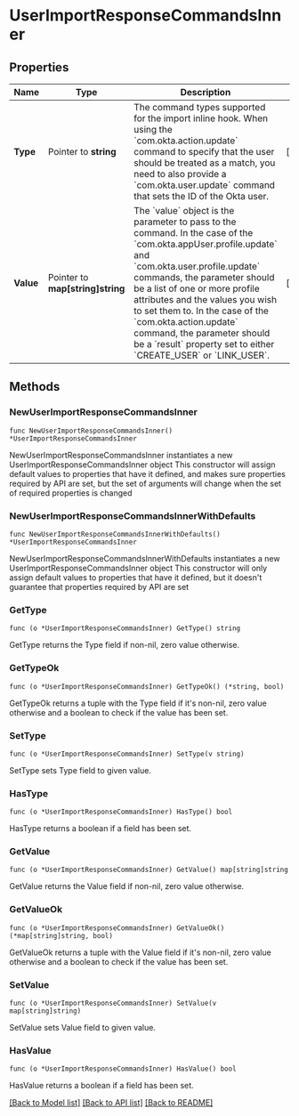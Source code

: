 # UserImportResponseCommandsInner

## Properties

Name | Type | Description | Notes
------------ | ------------- | ------------- | -------------
**Type** | Pointer to **string** | The command types supported for the import inline hook. When using the &#x60;com.okta.action.update&#x60; command to specify that the user should be treated as a match, you need to also provide a &#x60;com.okta.user.update&#x60; command that sets the ID of the Okta user. | [optional] 
**Value** | Pointer to **map[string]string** | The &#x60;value&#x60; object is the parameter to pass to the command. In the case of the &#x60;com.okta.appUser.profile.update&#x60; and &#x60;com.okta.user.profile.update&#x60; commands, the parameter should be a list of one or more profile attributes and the values you wish to set them to. In the case of the &#x60;com.okta.action.update&#x60; command, the parameter should be a &#x60;result&#x60; property set to either &#x60;CREATE_USER&#x60; or &#x60;LINK_USER&#x60;. | [optional] 

## Methods

### NewUserImportResponseCommandsInner

`func NewUserImportResponseCommandsInner() *UserImportResponseCommandsInner`

NewUserImportResponseCommandsInner instantiates a new UserImportResponseCommandsInner object
This constructor will assign default values to properties that have it defined,
and makes sure properties required by API are set, but the set of arguments
will change when the set of required properties is changed

### NewUserImportResponseCommandsInnerWithDefaults

`func NewUserImportResponseCommandsInnerWithDefaults() *UserImportResponseCommandsInner`

NewUserImportResponseCommandsInnerWithDefaults instantiates a new UserImportResponseCommandsInner object
This constructor will only assign default values to properties that have it defined,
but it doesn't guarantee that properties required by API are set

### GetType

`func (o *UserImportResponseCommandsInner) GetType() string`

GetType returns the Type field if non-nil, zero value otherwise.

### GetTypeOk

`func (o *UserImportResponseCommandsInner) GetTypeOk() (*string, bool)`

GetTypeOk returns a tuple with the Type field if it's non-nil, zero value otherwise
and a boolean to check if the value has been set.

### SetType

`func (o *UserImportResponseCommandsInner) SetType(v string)`

SetType sets Type field to given value.

### HasType

`func (o *UserImportResponseCommandsInner) HasType() bool`

HasType returns a boolean if a field has been set.

### GetValue

`func (o *UserImportResponseCommandsInner) GetValue() map[string]string`

GetValue returns the Value field if non-nil, zero value otherwise.

### GetValueOk

`func (o *UserImportResponseCommandsInner) GetValueOk() (*map[string]string, bool)`

GetValueOk returns a tuple with the Value field if it's non-nil, zero value otherwise
and a boolean to check if the value has been set.

### SetValue

`func (o *UserImportResponseCommandsInner) SetValue(v map[string]string)`

SetValue sets Value field to given value.

### HasValue

`func (o *UserImportResponseCommandsInner) HasValue() bool`

HasValue returns a boolean if a field has been set.


[[Back to Model list]](../README.md#documentation-for-models) [[Back to API list]](../README.md#documentation-for-api-endpoints) [[Back to README]](../README.md)


